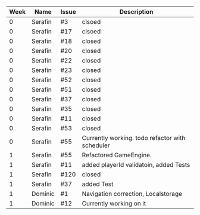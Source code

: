 |Week  |Name    |Issue    |Description                                        |
|------|--------|---------|---------------------------------------------------|
|0     |Serafin |#3       |clsoed                                             |
|0     |Serafin |#17      |clsoed                                             |
|0     |Serafin |#18      |closed                                             |
|0     |Serafin |#20      |closed                                             |
|0     |Serafin |#22      |closed                                             |
|0     |Serafin |#23      |closed                                             |
|0     |Serafin |#52      |closed                                             |
|0     |Serafin |#51      |closed                                             |
|0     |Serafin |#37      |closed                                             |
|0     |Serafin |#35      |closed                                             |
|0     |Serafin |#11      |closed                                             |
|0     |Serafin |#53      |closed                                             |
|0     |Serafin |#55      |Currently working. todo refactor with scheduler    |
|1     |Serafin |#55      |Refactored GameEngine.                             |
|1     |Serafin |#11      |added playerId validatoin, added Tests             |
|1     |Serafin |#120     |closed                                             |
|1     |Serafin |#37      |added Test                                         |
|1     |Dominic |#1       |Navigation correction, Localstorage                |
|1     |Dominic |#12      |Currently working on it                            |

